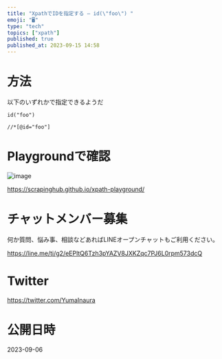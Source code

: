 ```yaml
---
title: "XpathでIDを指定する – id(\"foo\") "
emoji: "🖥"
type: "tech"
topics: ["xpath"]
published: true
published_at: 2023-09-15 14:58
---
```


# 方法

以下のいずれかで指定できるようだ


```
id("foo")
```

```
//*[@id="foo"]
```

# Playgroundで確認

![image](https://github.com/YumaInaura/YumaInaura/assets/13635059/f08358c8-71d9-401e-9c93-ee589424fd36)

https://scrapinghub.github.io/xpath-playground/



# チャットメンバー募集


何か質問、悩み事、相談などあればLINEオープンチャットもご利用ください。

https://line.me/ti/g2/eEPltQ6Tzh3pYAZV8JXKZqc7PJ6L0rpm573dcQ


# Twitter

https://twitter.com/YumaInaura


# 公開日時

2023-09-06
